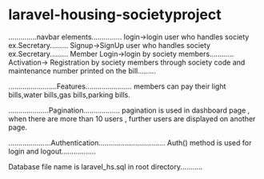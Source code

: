# laravel-housing-societyproject

..............navbar elements...............
login->login user who handles society ex.Secretary.........
Signup->SignUp user who handles society ex.Secretary.........
Member Login->login by society members............
Activation-> Registration by society members through society code and maintenance number printed on the bill.........

........................Features.......................
members can pay their light bills,water bills,gas bills,parking bills.

....................Pagination..................
pagination is used in dashboard page , when there are more than 10 users , further users are displayed on another page.

.....................Authentication.................................
Auth() method is used for login and logout.................

Database file name is laravel_hs.sql in root directory...........
